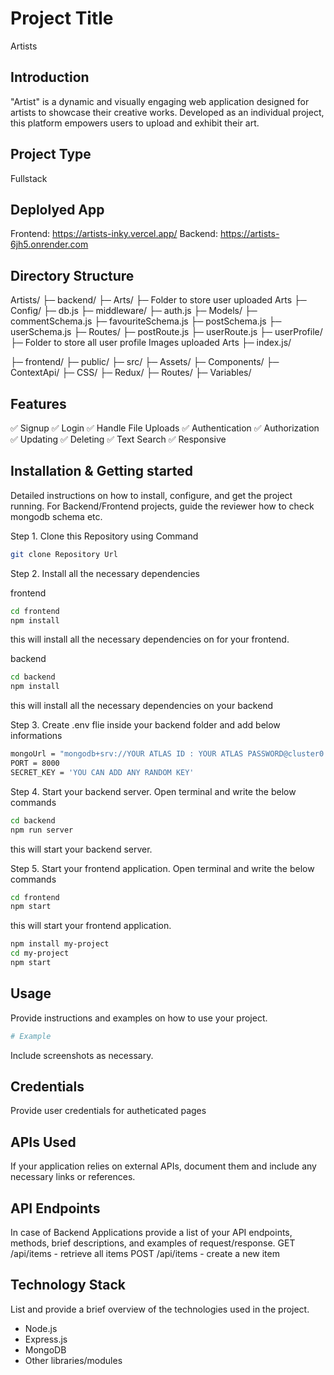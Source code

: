 
# Project Title
Artists 

## Introduction
"Artist" is a dynamic and visually engaging web application designed for artists to showcase their creative works. Developed as an individual project, this platform empowers users to upload and exhibit their art.

## Project Type
Fullstack

## Deplolyed App
Frontend: https://artists-inky.vercel.app/
Backend: https://artists-6jh5.onrender.com


## Directory Structure
Artists/
├─ backend/
   ├─ Arts/
      ├─ Folder to store user uploaded Arts
   ├─ Config/
      ├─ db.js
   ├─ middleware/
      ├─ auth.js
   ├─ Models/
      ├─ commentSchema.js 
      ├─ favouriteSchema.js
      ├─ postSchema.js
      ├─ userSchema.js
   ├─ Routes/
      ├─ postRoute.js
      ├─ userRoute.js
   ├─ userProfile/
      ├─ Folder to store all user profile Images uploaded Arts
   ├─ index.js/
    
├─ frontend/
   ├─ public/
   ├─ src/
      ├─ Assets/
      ├─ Components/
      ├─ ContextApi/
      ├─ CSS/
      ├─ Redux/
      ├─ Routes/
      ├─ Variables/

<!-- ## Video Walkthrough of the project
Attach a very short video walkthough of all of the features [ 1 - 3 minutes ] -->

<!-- ## Video Walkthrough of the codebase
Attach a very short video walkthough of codebase [ 1 - 5 minutes ] -->

## Features

✅ Signup
✅ Login
✅ Handle File Uploads
✅ Authentication
✅ Authorization
✅ Updating
✅ Deleting
✅ Text Search
✅ Responsive

<!-- ## design decisions or assumptions
List your design desissions & assumptions -->

## Installation & Getting started
Detailed instructions on how to install, configure, and get the project running. For Backend/Frontend projects, guide the reviewer how to check mongodb schema etc.


Step 1. Clone this Repository using Command
```bash
git clone Repository Url
```

Step 2. Install all the necessary dependencies

frontend
```bash
cd frontend
npm install
```
this will install all the necessary dependencies on for your frontend.


backend
```bash
cd backend
npm install
```
this will install all the necessary dependencies on your backend



Step 3. Create .env flie inside your backend folder and add below informations
```bash
mongoUrl = "mongodb+srv://YOUR ATLAS ID : YOUR ATLAS PASSWORD@cluster0.nnesbwa.mongodb.net/Artists?retryWrites=true&w=majority"
PORT = 8000
SECRET_KEY = 'YOU CAN ADD ANY RANDOM KEY'

```
Step 4. Start your backend server. Open terminal and write the below commands
```bash
cd backend
npm run server

```
this will start your backend server.

Step 5. Start your frontend application. Open terminal and write the below commands
```bash
cd frontend
npm start

```
this will start your frontend application.




```bash
npm install my-project
cd my-project
npm start
```

## Usage
Provide instructions and examples on how to use your project.

```bash
# Example
```

Include screenshots as necessary.

## Credentials
Provide user credentials for autheticated pages

## APIs Used
If your application relies on external APIs, document them and include any necessary links or references.

## API Endpoints
In case of Backend Applications provide a list of your API endpoints, methods, brief descriptions, and examples of request/response.
GET /api/items - retrieve all items
POST /api/items - create a new item


## Technology Stack
List and provide a brief overview of the technologies used in the project.

- Node.js
- Express.js
- MongoDB
- Other libraries/modules